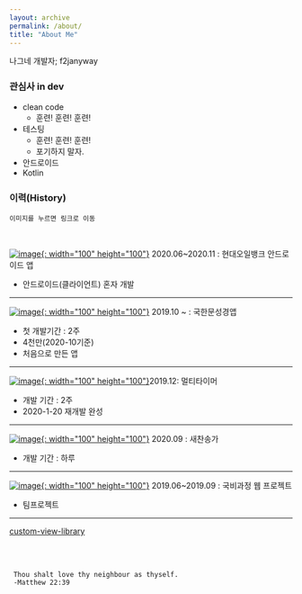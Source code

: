 ```yaml
---
layout: archive
permalink: /about/
title: "About Me"
---
```



나그네 개발자; f2janyway

### 관심사 in dev
- clean code
  - 훈련! 훈련! 훈련!
- 테스팅
  - 훈련! 훈련! 훈련!
  - 포기하지 말자.
- 안드로이드
- Kotlin


### 이력(History) 
    이미지를 누르면 링크로 이동

<br>

[![image](https://user-images.githubusercontent.com/55625423/106105029-a6fc5a00-6186-11eb-96ec-ab05c9881e5a.png){: width="100" height="100"}](https://play.google.com/store/apps/details?id=com.hyundaioilbank.android&hl=ko)  2020.06~2020.11 : 현대오일뱅크 안드로이드 앱  
- 안드로이드(클라이언트) 혼자 개발

___


[![image](https://user-images.githubusercontent.com/55625423/106109316-bbdbec00-618c-11eb-8597-c902ebc65135.png){: width="100" height="100"}](https://play.google.com/store/apps/details?id=com.box.bible&hl=ko) 2019.10 ~ : 국한문성경앱
- 첫 개발기간 : 2주
- 4천만(2020-10기준)
- 처음으로 만든 앱


___ 

[![image](https://user-images.githubusercontent.com/55625423/106109559-08272c00-618d-11eb-8e73-561e76845eff.png){: width="100" height="100"}](https://play.google.com/store/apps/details?id=com.box.firecast&hl=ko)2019.12: 멀티타이머
- 개발 기간 : 2주
- 2020-1-20 재개발 완성

___

[![image](https://user-images.githubusercontent.com/55625423/106109185-8fc06b00-618c-11eb-97e4-b917caeab559.png){: width="100" height="100"}](https://play.google.com/store/apps/details?id=com.box.hymn&hl=ko) 2020.09 : 새찬송가
- 개발 기간 : 하루

___






[![image](https://user-images.githubusercontent.com/55625423/106109942-723fd100-618d-11eb-9b28-7e94ff794e57.png){: width="100" height="100"}](https://github.com/yegyu/DotNet)
2019.06~2019.09 : 국비과정 웹 프로젝트
- 팀프로젝트
                
___
    

[custom-view-library](https://github.com/f2janyway/custom_view)



<br>
<br>

```
 Thou shalt love thy neighbour as thyself.
 -Matthew 22:39
```




